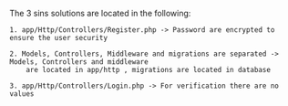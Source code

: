 The 3 sins solutions are located in the following:

    1. app/Http/Controllers/Register.php -> Password are encrypted to ensure the user security
    
    2. Models, Controllers, Middleware and migrations are separated -> Models, Controllers and middleware
        are located in app/http , migrations are located in database
        
    3. app/Http/Controllers/Login.php -> For verification there are no values
   
